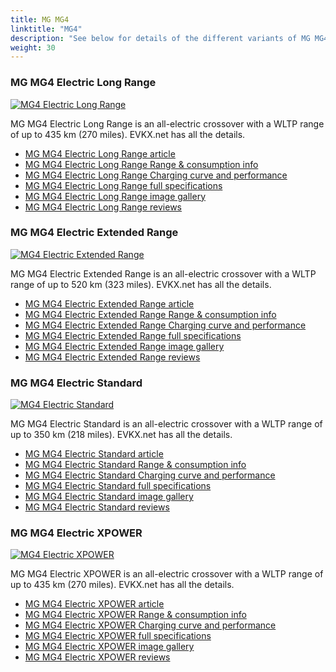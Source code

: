 ```yaml
---
title: MG MG4
linktitle: "MG4"
description: "See below for details of the different variants of MG MG4"
weight: 30
---
```

### MG MG4 Electric Long Range

<a href="mg4_electric_long_range/"><img src="https://media.evkx.net/multimedia/models/mg/mg4/mg4_electric_long_range/main_1_st.jpg" class="img-fluid" alt="MG4 Electric Long Range" ></a>

MG MG4 Electric Long Range is an all-electric crossover with a WLTP range of up to 435 km (270 miles). EVKX.net has all the details. 

- [MG MG4 Electric Long Range article](mg4_electric_long_range/)
- [MG MG4 Electric Long Range Range & consumption info](mg4_electric_long_range/rangeandconsumption)
- [MG MG4 Electric Long Range Charging curve and performance](mg4_electric_long_range/chargingcurve)
- [MG MG4 Electric Long Range full specifications](mg4_electric_long_range/specifications)
- [MG MG4 Electric Long Range image gallery](mg4_electric_long_range/gallery)
- [MG MG4 Electric Long Range reviews](mg4_electric_long_range/reviews)

### MG MG4 Electric Extended Range

<a href="mg4_electric_extended_range/"><img src="https://media.evkx.net/multimedia/models/mg/mg4/mg4_electric_extended_range/main_1_st.jpg" class="img-fluid" alt="MG4 Electric Extended Range" ></a>

MG MG4 Electric Extended Range is an all-electric crossover with a WLTP range of up to 520 km (323 miles). EVKX.net has all the details. 

- [MG MG4 Electric Extended Range article](mg4_electric_extended_range/)
- [MG MG4 Electric Extended Range Range & consumption info](mg4_electric_extended_range/rangeandconsumption)
- [MG MG4 Electric Extended Range Charging curve and performance](mg4_electric_extended_range/chargingcurve)
- [MG MG4 Electric Extended Range full specifications](mg4_electric_extended_range/specifications)
- [MG MG4 Electric Extended Range image gallery](mg4_electric_extended_range/gallery)
- [MG MG4 Electric Extended Range reviews](mg4_electric_extended_range/reviews)

### MG MG4 Electric Standard

<a href="mg4_electric_standard/"><img src="https://media.evkx.net/multimedia/models/mg/mg4/mg4_electric_standard/main_1_st.jpg" class="img-fluid" alt="MG4 Electric Standard" ></a>

MG MG4 Electric Standard is an all-electric crossover with a WLTP range of up to 350 km (218 miles). EVKX.net has all the details. 

- [MG MG4 Electric Standard article](mg4_electric_standard/)
- [MG MG4 Electric Standard Range & consumption info](mg4_electric_standard/rangeandconsumption)
- [MG MG4 Electric Standard Charging curve and performance](mg4_electric_standard/chargingcurve)
- [MG MG4 Electric Standard full specifications](mg4_electric_standard/specifications)
- [MG MG4 Electric Standard image gallery](mg4_electric_standard/gallery)
- [MG MG4 Electric Standard reviews](mg4_electric_standard/reviews)

### MG MG4 Electric XPOWER

<a href="mg4_electric_xpower/"><img src="https://media.evkx.net/multimedia/models/mg/mg4/mg4_electric_xpower/main_1_st.jpg" class="img-fluid" alt="MG4 Electric XPOWER" ></a>

MG MG4 Electric XPOWER is an all-electric crossover with a WLTP range of up to 435 km (270 miles). EVKX.net has all the details. 

- [MG MG4 Electric XPOWER article](mg4_electric_xpower/)
- [MG MG4 Electric XPOWER Range & consumption info](mg4_electric_xpower/rangeandconsumption)
- [MG MG4 Electric XPOWER Charging curve and performance](mg4_electric_xpower/chargingcurve)
- [MG MG4 Electric XPOWER full specifications](mg4_electric_xpower/specifications)
- [MG MG4 Electric XPOWER image gallery](mg4_electric_xpower/gallery)
- [MG MG4 Electric XPOWER reviews](mg4_electric_xpower/reviews)

